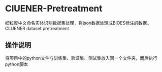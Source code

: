 # ClUENER-Pretreatment
细粒度中文命名实体识别数据集处理，将json数据处理成BIOES标注的数据。CLUENER dataset pretreatment

## 操作说明
将项目中的python文件与训练集、验证集、测试集放入同一个文件夹，而后执行python脚本
